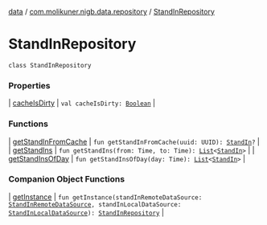 [data](../../index.md) / [com.molikuner.nigb.data.repository](../index.md) / [StandInRepository](./index.md)

# StandInRepository

`class StandInRepository`

### Properties

| [cacheIsDirty](cache-is-dirty.md) | `val cacheIsDirty: `[`Boolean`](https://kotlinlang.org/api/latest/jvm/stdlib/kotlin/-boolean/index.html) |

### Functions

| [getStandInFromCache](get-stand-in-from-cache.md) | `fun getStandInFromCache(uuid: UUID): `[`StandIn`](../../com.molikuner.nigb.data.types/-stand-in/index.md)`?` |
| [getStandIns](get-stand-ins.md) | `fun getStandIns(from: Time, to: Time): `[`List`](https://kotlinlang.org/api/latest/jvm/stdlib/kotlin.collections/-list/index.html)`<`[`StandIn`](../../com.molikuner.nigb.data.types/-stand-in/index.md)`>` |
| [getStandInsOfDay](get-stand-ins-of-day.md) | `fun getStandInsOfDay(day: Time): `[`List`](https://kotlinlang.org/api/latest/jvm/stdlib/kotlin.collections/-list/index.html)`<`[`StandIn`](../../com.molikuner.nigb.data.types/-stand-in/index.md)`>` |

### Companion Object Functions

| [getInstance](get-instance.md) | `fun getInstance(standInRemoteDataSource: `[`StandInRemoteDataSource`](../../com.molikuner.nigb.data.remote/-stand-in-remote-data-source/index.md)`, standInLocalDataSource: `[`StandInLocalDataSource`](../../com.molikuner.nigb.data.local.data-source/-stand-in-local-data-source/index.md)`): `[`StandInRepository`](./index.md) |

